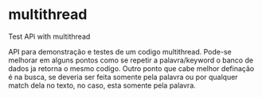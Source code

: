 # multithread
Test APi with multithread

  API para demonstração e testes de um codigo multithread. Pode-se melhorar em alguns pontos como se repetir a palavra/keyword o banco de dados ja retorna o mesmo codigo. Outro ponto que cabe melhor definação é na busca, se deveria ser feita somente pela palavra ou por qualquer match dela no texto, no caso, esta somente pela palavra.
  
  
  
